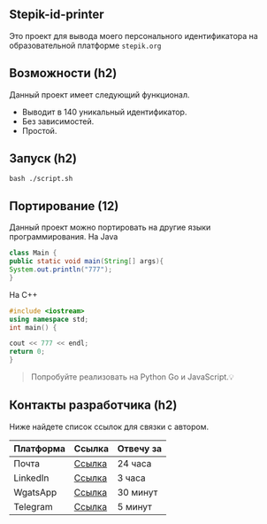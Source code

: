 ## Stepik-id-printer
Это проект для вывода моего персонального идентификатора на образовательной платформе ```stepik.org ```

## Возможности (h2)

Данный проект имеет следующий функционал.

+ Выводит в 140 уникальный идентификатор.
+ Без зависимостей.
+ Простой.

## Запуск (h2)

```
bash ./script.sh
```

## Портирование (12)

Данный проект можно портировать на другие языки программирования.
На Java
```java
class Main {
public static void main(String[] args){
System.out.println("777");
}
```
На С++
```c++
#include <iostream>
using namespace std;
int main() {

cout << 777 << endl;
return 0;
}
```
> Попробуйте реализовать нa Python Go и JavaScript.💡

## Контакты разработчика (h2)
Ниже найдете список ссылок для связки с автором.

|Платформа|Cсылка|Отвечу за|     
|----|-----|-------|   
|Почта |[Cсылка]() | 24 часа|
|LinkedIn | [Cсылка]() | З часа|
|WgatsApp | [Cсылка]() | 30 минут|
|Telegram| [Cсылка]()| 5 минут| 
